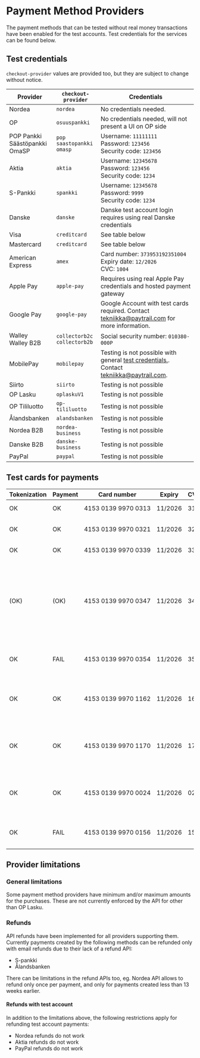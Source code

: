 # Payment Method Providers

The payment methods that can be tested without real money transactions have been enabled for the test accounts. Test credentials for the services can be found below.

## Test credentials

`checkout-provider` values are provided too, but they are subject to change without notice.

| Provider                            | `checkout-provider`                | Credentials                                                                                                   |
| ----------------------------------- | ---------------------------------- | ------------------------------------------------------------------------------------------------------------- |
| Nordea                              | `nordea`                           | No credentials needed.                                                                                        |
| OP                                  | `osuuspankki`                      | No credentials needed, will not present a UI on OP side                                                       |
| POP Pankki<br>Säästöpankki<br>OmaSP | `pop`<br>`saastopankki`<br>`omasp` | Username: `11111111`<br>Password: `123456`<br>Security code: `123456`                                         |
| Aktia                               | `aktia`                            | Username: `12345678`<br>Password: `123456`<br>Security code: `1234`                                           |
| S-Pankki                            | `spankki`                          | Username: `12345678`<br>Password: `9999`<br>Security code: `1234`                                             |
| Danske                              | `danske`                           | Danske test account login requires using real Danske credentials                                              |
| Visa                                | `creditcard`                       | See table below                                                                                               |
| Mastercard                          | `creditcard`                       | See table below                                                                                               |
| American Express                    | `amex`                             | Card number: `373953192351004`<br>Expiry date: `12/2026`<br>CVC: `1004`                                       |
| Apple Pay                           | `apple-pay`                        | Requires using real Apple Pay credentials and hosted payment gateway                                          |
| Google Pay                          | `google-pay`                       | Google Account with test cards required. Contact tekniikka@paytrail.com for more information.                 |
| Walley<br>Walley B2B                | `collectorb2c`<br>`collectorb2b`   | Social security number: `010380-000P`                                                                         |
| MobilePay                           | `mobilepay`                        | Testing is not possible with general [test credentials.](/#test-credentials). Contact tekniikka@paytrail.com. |
| Siirto                              | `siirto`                           | Testing is not possible                                                                                       |
| OP Lasku                            | `oplaskuV1`                        | Testing is not possible                                                                                       |
| OP Tililuotto                       | `op-tililuotto`                    | Testing is not possible                                                                                       |
| Ålandsbanken                        | `alandsbanken`                     | Testing is not possible                                                                                       |
| Nordea B2B                          | `nordea-business`                  | Testing is not possible                                                                                       |
| Danske B2B                          | `danske-business`                  | Testing is not possible                                                                                       |
| PayPal                              | `paypal`                           | Testing is not possible                                                                                       |

## Test cards for payments

| Tokenization | Payment | Card number                        | Expiry  | CVC | Description                                                                                                                                                                                                                                                  |
| ------------ | ------- | ---------------------------------- | ------- | --- | ------------------------------------------------------------------------------------------------------------------------------------------------------------------------------------------------------------------------------------------------------------ |
| OK           | OK      | 4153&nbsp;0139&nbsp;9970&nbsp;0313 | 11/2026 | 313 | Successful 3D Secure. 3DS form password "secret".                                                                                                                                                                                                            |
| OK           | OK      | 4153&nbsp;0139&nbsp;9970&nbsp;0321 | 11/2026 | 321 | Successful 3D Secure. 3DS form will be automatically completed.                                                                                                                                                                                              |
| OK           | OK      | 4153&nbsp;0139&nbsp;9970&nbsp;0339 | 11/2026 | 339 | 3D Secure attempt. 3DS will be automatically attempted.                                                                                                                                                                                                      |
| (OK)         | (OK)    | 4153&nbsp;0139&nbsp;9970&nbsp;0347 | 11/2026 | 347 | 3D Secure fails. The "cardholder_authentication" response parameter will be "no". It is at discretion of the merchant to accept or reject unauthentication transactions. If the merchant decides to decline the payment, the transaction should be reverted. |
| OK           | FAIL    | 4153&nbsp;0139&nbsp;9970&nbsp;0354 | 11/2026 | 354 | Successful 3D Secure. 3DS form password "secret". Insufficient funds in the test bank account.                                                                                                                                                               |
| OK           | OK      | 4153&nbsp;0139&nbsp;9970&nbsp;1162 | 11/2026 | 162 | with 3DS, Soft decline when charging saved card using Customer Initiated Transaction (requires 3DS). 3DS form password "secret".                                                                                                                             |
| OK           | OK      | 4153&nbsp;0139&nbsp;9970&nbsp;1170 | 11/2026 | 170 | with 3DS, Soft decline when charging saved card using Customer Initiated Transaction (requires 3DS). 3DS form will be automatically completed.                                                                                                               |
| OK           | OK      | 4153&nbsp;0139&nbsp;9970&nbsp;0024 | 11/2026 | 024 | Non-EU - "one leg out" card, not enrolled to 3DS. The "cardholder_authentication" response parameter will be "attempted".                                                                                                                                    |
| OK           | FAIL    | 4153&nbsp;0139&nbsp;9970&nbsp;0156 | 11/2026 | 156 | Non-EU - "one leg out" card, not enrolled to 3DS. Insufficient funds in the test bank account.                                                                                                                                                               |

## Provider limitations

### General limitations

Some payment method providers have minimum and/or maximum amounts for the purchases. These are not currently enforced by the API for other than OP Lasku.

### Refunds

API refunds have been implemented for all providers supporting them. Currently payments created by the following methods can be refunded only with email refunds due to their lack of a refund API:

- S-pankki
- Ålandsbanken

There can be limitations in the refund APIs too, eg. Nordea API allows to refund only once per payment, and only for payments created less than 13 weeks earlier.

#### Refunds with test account

In addition to the limitations above, the following restrictions apply for refunding test account payments:

- Nordea refunds do not work
- Aktia refunds do not work
- PayPal refunds do not work
